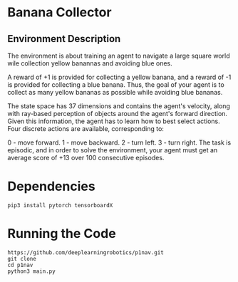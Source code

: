 # Banana Collector

## Environment Description

The environment is about training an agent to navigate a large square world wile
collection yellow banannas and avoiding blue ones.

A reward of +1 is provided for collecting a yellow banana, and a reward of -1 is provided for collecting a blue banana. Thus, the goal of your agent is to collect as many yellow bananas as possible while avoiding blue bananas.

The state space has 37 dimensions and contains the agent's velocity, along with ray-based perception of objects around the agent's forward direction. Given this information, the agent has to learn how to best select actions. Four discrete actions are available, corresponding to:

0 - move forward.
1 - move backward.
2 - turn left.
3 - turn right.
The task is episodic, and in order to solve the environment, your agent must get an average score of +13 over 100 consecutive episodes.

# Dependencies

```
pip3 install pytorch tensorboardX
```

# Running the Code

```
https://github.com/deeplearningrobotics/p1nav.git
git clone 
cd p1nav
python3 main.py
```

# 